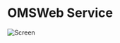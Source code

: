 # OMSWeb Service
![Screen](https://github.com/StupeniNET/OMSWeb/blob/master/OMSWeb/Screenshots/screen.PNG?raw=true)
